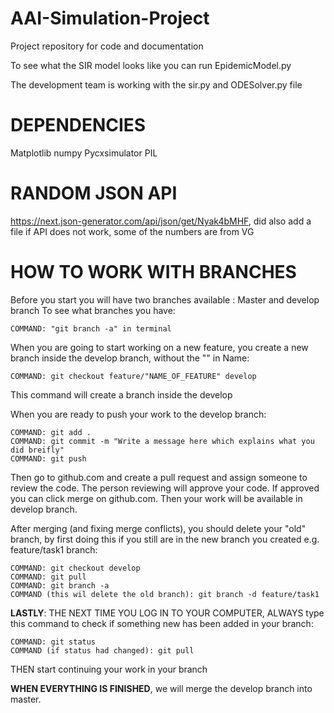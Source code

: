 # AAI-Simulation-Project
Project repository for code and documentation


To see what the SIR model looks like you can run EpidemicModel.py

The development team is working with the sir.py and ODESolver.py file

# DEPENDENCIES
Matplotlib
numpy
Pycxsimulator
PIL


# RANDOM JSON API
https://next.json-generator.com/api/json/get/Nyak4bMHF, did also add a file if API does not work, some of the numbers are from VG

# HOW TO WORK WITH BRANCHES

Before you start you will have two branches available : Master and develop branch
To see what branches you have: 
```
COMMAND: "git branch -a" in terminal 
```
When you are going to start working on a new feature, you create a new branch inside the develop branch, without the "" in Name:
```
COMMAND: git checkout feature/"NAME_OF_FEATURE" develop
```
This command will create a branch inside the develop

When you are ready to push your work to the develop branch:
```
COMMAND: git add . 
COMMAND: git commit -m "Write a message here which explains what you did breifly"
COMMAND: git push
```
Then go to github.com and create a pull request and assign someone to review the code. The person reviewing will approve your code. If approved you can click merge on github.com. Then your work will be available in develop branch.

After merging (and fixing merge conflicts), you should delete your "old" branch, by first doing this if you still are in the new branch you created e.g. feature/task1 branch:
```
COMMAND: git checkout develop
COMMAND: git pull
COMMAND: git branch -a
COMMAND (this wil delete the old branch): git branch -d feature/task1
```

**LASTLY**: THE NEXT TIME YOU LOG IN TO YOUR COMPUTER, ALWAYS type this command to check if something new has been added in your branch:
```
COMMAND: git status
COMMAND (if status had changed): git pull
```
THEN start continuing your work in your branch

**WHEN EVERYTHING IS FINISHED**, we will merge the develop branch into master.

